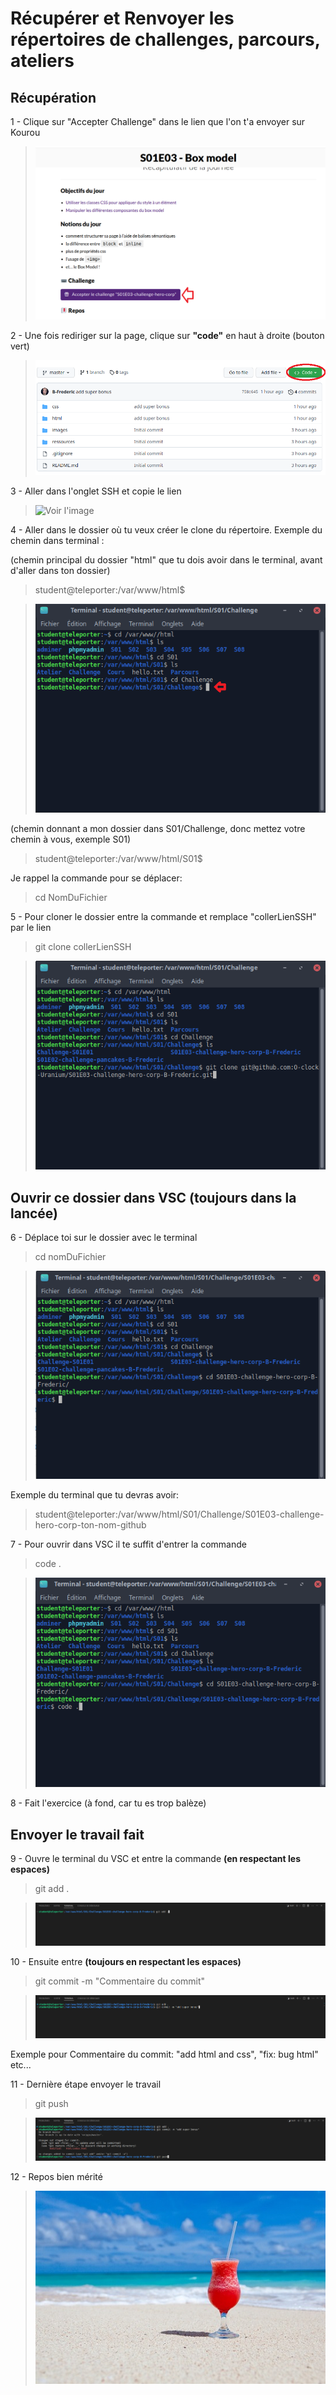 # Récupérer et Renvoyer les répertoires de challenges, parcours, ateliers

## Récupération

1 - Clique sur "Accepter Challenge" dans le lien que l'on t'a envoyer sur Kourou
>![Voir l'image](./assets/img/Lien%20Kourou.png)

2 - Une fois rediriger sur la page, clique sur **"code"** en haut à droite (bouton vert)

>![Voir l'image](./assets/img/Code.png)

3 - Aller dans l'onglet SSH et copie le lien

>![Voir l'image](./assets/img/Lien%20SSH%20priv%C3%A9.png)

4 - Aller dans le dossier où tu veux créer le clone du répertoire. Exemple du chemin dans terminal :

(chemin principal du dossier "html" que tu dois avoir dans le terminal, avant d'aller dans ton dossier)
>student@teleporter:/var/www/html$ 

>![Voir l'image](./assets/img/Terminal%20dossier%20ou%20je%20vais%20clone.png)

(chemin donnant a mon dossier dans S01/Challenge, donc mettez votre chemin à vous, exemple S01)
>student@teleporter:/var/www/html/S01$

Je rappel la commande pour se déplacer: 
> cd NomDuFichier

5 - Pour cloner le dossier entre la commande et remplace "collerLienSSH" par le lien
>git clone collerLienSSH

>![Voir l'image](./assets/img/Terminal%20git%20clone.png)


## Ouvrir ce dossier dans VSC (toujours dans la lancée)

6 - Déplace toi sur le dossier avec le terminal 
> cd nomDuFichier

>![Voir l'image](./assets/img/Terminal%20sur%20le%20dossier%20du%20challenge.png)


Exemple du terminal que tu devras avoir: 
> student@teleporter:/var/www/html/S01/Challenge/S01E03-challenge-hero-corp-ton-nom-github

7 - Pour ouvrir dans VSC il te suffit d'entrer la commande
> code .

>![Voir l'image](./assets/img/Terminal%20code.png)

8 - Fait l'exercice (à fond, car tu es trop balèze)

## Envoyer le travail fait

9 - Ouvre le terminal du VSC et entre la commande **(en respectant les espaces)**
> git add .

>![Voir l'image](./assets/img/Git%20add.png)

10 - Ensuite entre **(toujours en respectant les espaces)**

>  git commit -m "Commentaire du commit"

>![Voir l'image](./assets/img/Git%20commit.png)

Exemple pour Commentaire du commit: "add html and css", "fix: bug html" etc...

11 - Dernière étape envoyer le travail
> git push

>![Voir l'image](./assets/img/Git%20push.png)

12 - Repos bien mérité

>![Voir l'image](./assets/img/Repos.jpg)